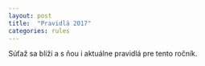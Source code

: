 ```yaml
---
layout: post
title:  "Pravidlá 2017"
categories: rules
---
```

Súťaž sa blíži a s ňou i aktuálne pravidlá pre tento ročník.
